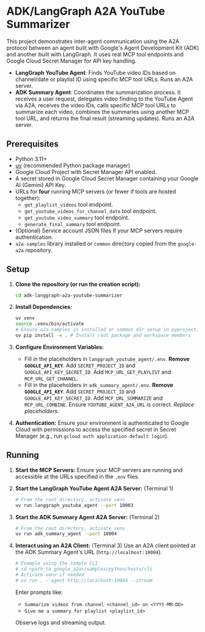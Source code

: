 # ADK/LangGraph A2A YouTube Summarizer 

This project demonstrates inter-agent communication using the A2A protocol between an agent built with Google's Agent Development Kit (ADK) and another built with LangGraph. It uses real MCP tool endpoints and Google Cloud Secret Manager for API key handling.

- **LangGraph YouTube Agent**: Finds YouTube video IDs based on channel/date or playlist ID using specific MCP tool URLs. Runs an A2A server.
- **ADK Summary Agent**: Coordinates the summarization process. It receives a user request, delegates video finding to the YouTube Agent via A2A, receives the video IDs, calls specific MCP tool URLs to summarize each video, combines the summaries using another MCP tool URL, and returns the final result (streaming updates). Runs an A2A server.

## Prerequisites

- Python 3.11+
- [uv](https://github.com/astral-sh/uv) (recommended Python package manager)
- Google Cloud Project with Secret Manager API enabled.
- A secret stored in Google Cloud Secret Manager containing your Google AI (Gemini) API Key.
- URLs for **four** running MCP servers (or fewer if tools are hosted together):
    - `get_playlist_videos` tool endpoint.
    - `get_youtube_videos_for_channel_date` tool endpoint.
    - `get_youtube_video_summary` tool endpoint.
    - `generate_final_summary` tool endpoint.
- (Optional) Service account JSON files if your MCP servers require authentication.
- `a2a-samples` library installed or `common` directory copied from the `google-a2a` repository.

## Setup

1.  **Clone the repository (or run the creation script):**
    ```bash
    cd adk-langgraph-a2a-youtube-summarizer
    ```

2.  **Install Dependencies:**
    ```bash
    uv venv
    source .venv/bin/activate
    # Ensure a2a-samples is installed or common dir setup in pyproject.toml
    uv pip install -e . # Install root package and workspace members
    ```

3.  **Configure Environment Variables:**
    *   Fill in the placeholders in `langgraph_youtube_agent/.env`. **Remove `GOOGLE_API_KEY`**. Add `SECRET_PROJECT_ID` and `GOOGLE_API_KEY_SECRET_ID`. Add `MCP_URL_GET_PLAYLIST` and `MCP_URL_GET_CHANNEL`.
    *   Fill in the placeholders in `adk_summary_agent/.env`. **Remove `GOOGLE_API_KEY`**. Add `SECRET_PROJECT_ID` and `GOOGLE_API_KEY_SECRET_ID`. Add `MCP_URL_SUMMARIZE` and `MCP_URL_COMBINE`. Ensure `YOUTUBE_AGENT_A2A_URL` is correct.
    *Replace placeholders.*

4.  **Authentication:** Ensure your environment is authenticated to Google Cloud with permissions to access the specified secret in Secret Manager (e.g., run `gcloud auth application-default login`).

## Running

1.  **Start the MCP Servers:** Ensure your MCP servers are running and accessible at the URLs specified in the `.env` files.

2.  **Start the LangGraph YouTube Agent A2A Server:** (Terminal 1)
    ```bash
    # From the root directory, activate venv
    uv run langgraph_youtube_agent --port 10003
    ```

3.  **Start the ADK Summary Agent A2A Server:** (Terminal 2)
    ```bash
    # From the root directory, activate venv
    uv run adk_summary_agent --port 10004
    ```

4.  **Interact using an A2A Client:** (Terminal 3)
    Use an A2A client pointed at the ADK Summary Agent's URL (`http://localhost:10004`).
    ```bash
    # Example using the sample CLI
    # cd <path_to_google_a2a>/samples/python/hosts/cli
    # Activate venv if needed
    # uv run . --agent http://localhost:10004 --stream
    ```
    Enter prompts like:
    *   `Summarize videos from channel <channel_id> on <YYYY-MM-DD>`
    *   `Give me a summary for playlist <playlist_id>`

    Observe logs and streaming output.

